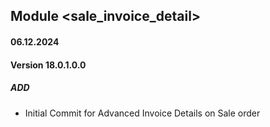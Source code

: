 ## Module <sale_invoice_detail>

#### 06.12.2024
#### Version 18.0.1.0.0
##### ADD

- Initial Commit for Advanced Invoice Details on Sale order
